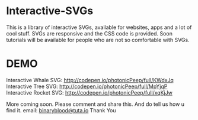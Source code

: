 # Interactive-SVGs
This is a library of interactive SVGs, available for websites, apps and a lot of cool stuff. SVGs are responsive and the CSS code is provided. Soon tutorials will be available for people who are not so comfortable with SVGs.

# DEMO
Interactive Whale SVG: http://codepen.io/photonicPeep/full/KWdxJq<br>
Interactive Tree SVG: http://codepen.io/photonicPeep/full/MpYjqP<br>
Interactive Rocket SVG: http://codepen.io/photonicPeep/full/xqKjJw<br>

More coming soon. Please comment and share this. And do tell us how u find it.
email: <a>binaryblood@tuta.io</a>
Thank You
